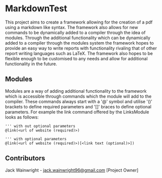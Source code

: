 # MarkdownTest
This project aims to create a framework allowing for the creation of a pdf using a markdown like syntax. The framework also
allows for new commands to be dynamically added to a compiler through the idea of modules. Through the additional functionality
which can be dynamically added to a compiler through the modules system the framework hopes to provide an easy way to write reports
with functionality rivaling that of other report writing languages such as LaTeX. The framework also hopes to be flexible enough
to be customised to any needs and allow for additional functionality in the future.

## Modules
Modules are a way of adding additional functionality to the framework which is accessible through commands which the module will
add to the compiler. These commands always start with a '@' symbol and utilise '()' brackets to define required parameters and
'[]' braces to define optional parameters. For example the link command offered by the LinksModule looks as follows:

```
''' with out optional parameters
@link(<url of website (required)>)

''' with optional parameters
@link(<url of website (required)>)[<link text (optional)>])

```

## Contributors
Jack Wainwright - jack.wainwright96@gmail.com [Project Owner]
